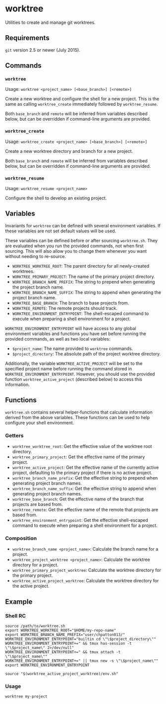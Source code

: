 # worktree

Utilities to create and manage git worktrees.

## Requirements

`git` version 2.5 or newer (July 2015).

## Commands

### `worktree`

Usage: `worktree <project_name> [<base_branch>] [<remote>]`

Create a new worktree and configure the shell for a new project. This is the
same as calling `worktree_create` immediately followed by `worktree_resume`.

Both `base_branch` and `remote` will be inferred from variables described below,
but can be overridden if command-line arguments are provided.

### `worktree_create`

Usage: `worktree_create <project_name> [<base_branch>] [<remote>]`

Create a new worktree directory and branch for a new project.

Both `base_branch` and `remote` will be inferred from variables described below,
but can be overridden if command-line arguments are provided.

### `worktree_resume`

Usage: `worktree_resume <project_name>`

Configure the shell to develop an existing project.

## Variables

Invariants for `worktree` can be defined with several environment variables.
If these variables are not set default values will be used.

These variables can be defined before or after sourcing `worktree.sh`. They are
evaluated when you run the provided commands, not when first sourcing. This will
also allow you to change them whenever you want without needing to re-source.

* `WORKTREE_WORKTREE_ROOT`: The parent directory for all newly-created
  worktrees.
* `WORKTREE_PRIMARY_PROJECT`: The name of the primary project directory.
* `WORKTREE_BRANCH_NAME_PREFIX`: The string to prepend when generating the
  project branch name.
* `WORKTREE_BRANCH_NAME_SUFFIX`: The string to append when generating the
  project branch name.
* `WORKTREE_BASE_BRANCH`: The branch to base projects from.
* `WORKTREE_REMOTE`: The remote projects should track.
* `WORKTREE_ENVIRONMENT_ENTRYPOINT`: The shell-escaped command to execute when
  preparing a shell environment for a project.

`WORKTREE_ENVIRONMENT_ENTRYPOINT` will have access to any global environment
variables and functions you have set before running the provided commands, as
well as two local variables:

* `$project_name`: The name provided to `worktree` commands.
* `$project_directory`: The absolute path of the project worktree directory.

Additionally, the variable `WORKTREE_ACTIVE_PROJECT` will be set to the
specified project name before running the command stored in
`WORKTREE_ENVIRONMENT_ENTRYPOINT`. However, you should use the provided function
`worktree_active_project` (described below) to access this information.

## Functions

`worktree.sh` contains several helper-functions that calculate information
derived from the above variables. These functions can be used to help configure
your shell environment.

### Getters

* `worktree_worktree_root`: Get the effective value of the worktree root
  directory.
* `worktree_primary_project`: Get the effective name of the primary project.
* `worktree_active_project`: Get the effective name of the currently active
  project, defaulting to the primary project if there is no active project.
* `worktree_branch_name_prefix`: Get the effective string to prepend when
  generating project branch names.
* `worktree_branch_name_suffix`: Get the effective string to append when
  generating project branch names.
* `worktree_base_branch`: Get the effective name of the branch that projects are
  based from.
* `worktree_remote`: Get the effective name of the remote that projects are
  based from.
* `worktree_environment_entrypoint`: Get the effective shell-escaped command to
  execute when preparing a shell environment for a project.

### Composition

* `worktree_branch_name <project_name>`: Calculate the branch name for a
  project.
* `worktree_project_worktree <project_name>`: Calculate the worktree directory
  for a project.
* `worktree_primary_project_worktree`: Calculate the worktree directory for the
  primary project.
* `worktree_active_project_worktree`: Calculate the worktree directory for the
  active project.

## Example

### Shell RC

```
source /path/to/worktree.sh
export WORKTREE_WORKTREE_ROOT="$HOME/my-repo-name"
export WORKTREE_BRANCH_NAME_PREFIX="user/chpatton013/"
WORKTREE_ENVIRONMENT_ENTRYPOINT="builtin cd \"\$project_directory\""
WORKTREE_ENVIRONMENT_ENTRYPOINT+=" && tmux has-session -t \"\$project_name\" 2>/dev/null"
WORKTREE_ENVIRONMENT_ENTRYPOINT+=" && tmux attach -t \"\$project_name\""
WORKTREE_ENVIRONMENT_ENTRYPOINT+=" || tmux new -s \"\$project_name\""
export WORKTREE_ENVIRONMENT_ENTRYPOINT

source "$(worktree_active_project_worktree)/env.sh"
```

### Usage

```
worktree my-project
```
